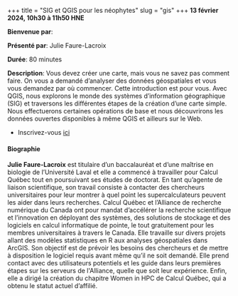+++
title = "SIG et QGIS pour les néophytes"
slug = "gis"
+++
**13 février 2024, 10h30 à 11h50 HNE**

**Bienvenue par**: 

**Présenté par**: Julie Faure-Lacroix

**Durée**: 80 minutes

**Description**: Vous devez créer une carte, mais vous ne savez pas comment faire. On vous a demandé
d’analyser des données géospatiales et vous vous demandez par où commencer. Cette introduction est pour
vous. Avec QGIS, nous explorons le monde des systèmes d’information géographique (SIG) et traversons les
différentes étapes de la création d’une carte simple. Nous effectuerons certaines opérations de base et nous
découvrirons les données ouvertes disponibles à même QGIS et ailleurs sur le Web.

* Inscrivez-vous [ici](https://docs.google.com/forms/d/e/1FAIpQLSfA-hrSIZrCyq7jeLJTDU_Nh9QA3UuhWhYTqvIkmfk-KDEDoQ/viewform)

#### Biographie

**Julie Faure-Lacroix** est titulaire d’un baccalauréat et d’une maîtrise
en biologie de l’Université Laval et elle a commencé à travailler
pour Calcul Québec tout en poursuivant ses études de doctorat.
En tant qu’agente de liaison scientifique, son travail consiste à
contacter des chercheurs universitaires pour leur montrer à quel
point les supercalculateurs peuvent les aider dans leurs recherches.
Calcul Québec et l’Alliance de recherche numérique du Canada
ont pour mandat d’accélérer la recherche scientifique et
l’innovation en déployant des systèmes, des solutions de stockage
et des logiciels en calcul informatique de pointe, le tout
gratuitement pour les membres universitaires à travers le Canada.
Elle travaille sur divers projets allant des modèles
statistiques en R aux analyses géospatiales dans ArcGIS.
Son objectif est de prévoir les besoins des chercheurs et de mettre
à disposition le logiciel requis avant même qu’il ne soit demandé.
Elle prend contact avec des utilisateurs potentiels
et les guide dans leurs premières étapes sur les
serveurs de l'Alliance, quelle que soit leur expérience.
Enfin, elle a dirigé la création du chapitre Women in HPC
de Calcul Québec, qui a obtenu le statut actuel d’affilié.
